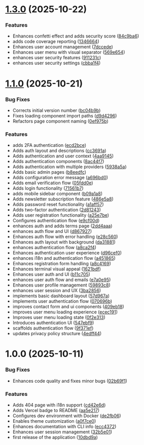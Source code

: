 # [1.3.0](https://github.com/nitrokit/nitrokit-nextjs/compare/v1.1.0...v1.3.0) (2025-10-22)

### Features

- Enhances confetti effect and adds security score ([84c9ba6](https://github.com/nitrokit/nitrokit-nextjs/commit/84c9ba644dec27114381fbb644a9d00225f09823))
- adds code coverage reporting ([1346664](https://github.com/nitrokit/nitrokit-nextjs/commit/13466645d5739c3288bf00b15929ff0a95c58301))
- Enhances user account management ([7dccede](https://github.com/nitrokit/nitrokit-nextjs/commit/7dccede615e88b1d0042a622dbdae05139f6ac46))
- Enhances user menu with visual separator ([569e654](https://github.com/nitrokit/nitrokit-nextjs/commit/569e6547b72f7f339ed9b35ad229229a308a2e38))
- enhances user security features ([911231c](https://github.com/nitrokit/nitrokit-nextjs/commit/911231c8502e93fff25aa5230600c92500a1311b))
- enhances user security settings ([cbba1f4](https://github.com/nitrokit/nitrokit-nextjs/commit/cbba1f4695967ea2f46eb692b237fd1e36283273))

# [1.1.0](https://github.com/nitrokit/nitrokit-nextjs/compare/v1.0.0...v1.1.0) (2025-10-21)

### Bug Fixes

- Corrects initial version number ([bc04b9b](https://github.com/nitrokit/nitrokit-nextjs/commit/bc04b9bef77621907ae180d0c9bea3464d767771))
- Fixes loading component import paths ([d9d4296](https://github.com/nitrokit/nitrokit-nextjs/commit/d9d429650ab2c11fc30329bfd4225a86ad05a6a2))
- Refactors page component naming ([0ef975b](https://github.com/nitrokit/nitrokit-nextjs/commit/0ef975b5c9ebe9bae1d77d9b2f82ca50f876516f))

### Features

- adds 2FA authentication ([ecd2bce](https://github.com/nitrokit/nitrokit-nextjs/commit/ecd2bce9bec7c95f6244605a89ec3a883668d494))
- Adds auth layout and descriptions ([cc3691a](https://github.com/nitrokit/nitrokit-nextjs/commit/cc3691ae90ecf15b544fb1441e29189d2edce7ea))
- Adds authentication and user context ([4aa9145](https://github.com/nitrokit/nitrokit-nextjs/commit/4aa9145f1ca248c78925b9a8a0c59d50196cf04f))
- Adds authentication components ([8ac44f7](https://github.com/nitrokit/nitrokit-nextjs/commit/8ac44f7901f2b2b7ded1be0f65a3a341eb5d003e))
- Adds authentication with multiple providers ([5938a5a](https://github.com/nitrokit/nitrokit-nextjs/commit/5938a5aeedee80a304e62e38bbb099e90833603e))
- Adds basic admin pages ([b8eedfc](https://github.com/nitrokit/nitrokit-nextjs/commit/b8eedfc363f537622f33349d4f1ff76bf1bba179))
- Adds configuration error message ([a696bd0](https://github.com/nitrokit/nitrokit-nextjs/commit/a696bd0ef88be7543a34a1dfe36a2b46700b32ed))
- Adds email verification flow ([05fdd0e](https://github.com/nitrokit/nitrokit-nextjs/commit/05fdd0e8d25cfcc06eed16fdcc6a964127305888))
- Adds login functionality ([71561b7](https://github.com/nitrokit/nitrokit-nextjs/commit/71561b73222fc426c5b24f475eac97a1f7715908))
- adds mobile sidebar component ([b09a1a8](https://github.com/nitrokit/nitrokit-nextjs/commit/b09a1a80969b9ca6d954e3c76abe0c7186228742))
- Adds newsletter subscription feature ([486e5a8](https://github.com/nitrokit/nitrokit-nextjs/commit/486e5a8705da955ed5db26de62124d4f1a85ad12))
- Adds password reset functionality ([a1aff57](https://github.com/nitrokit/nitrokit-nextjs/commit/a1aff57586c0ee0c70797bdbcb1d48b3a2713d25))
- Adds two-factor authentication ([2d81243](https://github.com/nitrokit/nitrokit-nextjs/commit/2d81243c63cdc1ca664372b5b63ee43aa79e3328))
- Adds user registration functionality ([a25e7be](https://github.com/nitrokit/nitrokit-nextjs/commit/a25e7be9c23631aa61bc5c1c3fe2b4e425b8bb6e))
- Configures authentication flow ([e9cf00d](https://github.com/nitrokit/nitrokit-nextjs/commit/e9cf00d3bbcc53a765ddd0e98595547cfab2fe03))
- enhances auth and adds terms page ([2dd4aaa](https://github.com/nitrokit/nitrokit-nextjs/commit/2dd4aaa79fd5d28a928ce3b32e55358b6a13eb19))
- enhances auth flow and UI ([d867927](https://github.com/nitrokit/nitrokit-nextjs/commit/d86792772b1c689e0c1ab0831fd69f3e712552e8))
- Enhances auth flow with error handling ([e28c560](https://github.com/nitrokit/nitrokit-nextjs/commit/e28c56077d2d9fe8c720bad66baedef011936f02))
- Enhances auth layout with background ([da31881](https://github.com/nitrokit/nitrokit-nextjs/commit/da31881dd2705435d3e3e866fd416ed6d0821fc0))
- enhances authentication flow ([a8ca2f4](https://github.com/nitrokit/nitrokit-nextjs/commit/a8ca2f48970cd18217822dc0377e86f020f8f30e))
- Enhances authentication user experience ([d96cef0](https://github.com/nitrokit/nitrokit-nextjs/commit/d96cef06c59e3c02f86020b7e0574575b5a0224f))
- enhances i18n and authentication flow ([a451865](https://github.com/nitrokit/nitrokit-nextjs/commit/a451865f14d476253e1ba38024bbfc441df72785))
- Enhances registration form handling ([a8c4169](https://github.com/nitrokit/nitrokit-nextjs/commit/a8c41692e4b52a6be88269b09fe17d34e550e79a))
- Enhances terminal visual appeal ([1621bdf](https://github.com/nitrokit/nitrokit-nextjs/commit/1621bdf6d64235079ca1ec7876d9ea3014ca0792))
- Enhances user auth and UI ([b11c705](https://github.com/nitrokit/nitrokit-nextjs/commit/b11c705ac685e57371e4e7525440dc0b98a4357b))
- enhances user auth flow and emails ([e7a0e95](https://github.com/nitrokit/nitrokit-nextjs/commit/e7a0e95274e665079bcdf8e85ac8b330a8d82b9a))
- Enhances user profile management ([59893c8](https://github.com/nitrokit/nitrokit-nextjs/commit/59893c80d5819106504269d2fd6a03ffea13bb02))
- enhances user session and UX ([3ba2856](https://github.com/nitrokit/nitrokit-nextjs/commit/3ba285600f50c38dc74bdd9d7232b4cc43748512))
- implements basic dashboard layout ([57d967a](https://github.com/nitrokit/nitrokit-nextjs/commit/57d967aa1c45c1e67b2208e30242dc4ca142951c))
- implements user authentication flow ([070696b](https://github.com/nitrokit/nitrokit-nextjs/commit/070696bcc54d704c35eb760b71e092214b1bbd62))
- improves contact form and ui components ([409eb18](https://github.com/nitrokit/nitrokit-nextjs/commit/409eb184b0557a226383760f691397546c546a07))
- improves user menu loading experience ([ecec191](https://github.com/nitrokit/nitrokit-nextjs/commit/ecec1914832e6a76e627e6776393e6ae6426a602))
- Improves user menu loading state ([0f2e313](https://github.com/nitrokit/nitrokit-nextjs/commit/0f2e313dbac477704c3d0e38f520944b3607acd1))
- Introduces authentication UI ([547ebf9](https://github.com/nitrokit/nitrokit-nextjs/commit/547ebf95ec1789d74bab05363e39bfbd7c3ac4fd))
- scaffolds authentication flow ([9f371ef](https://github.com/nitrokit/nitrokit-nextjs/commit/9f371efaf2cdef1c85d1274ea77e203f4b85bcf6))
- updates privacy policy structure ([4edff44](https://github.com/nitrokit/nitrokit-nextjs/commit/4edff446935695a16bf0cd753a0f2c3a433271d0))

# 1.0.0 (2025-10-11)

### Bug Fixes

- Enhances code quality and fixes minor bugs ([02b69f1](https://github.com/nitrokit/nitrokit-nextjs/commit/02b69f11c1c5fad4c93f2f8117e0132407018cf1))

### Features

- Adds 404 page with i18n support ([cd42e6d](https://github.com/nitrokit/nitrokit-nextjs/commit/cd42e6df3e6d21c0f3cc4be676b99205fdd8a807))
- Adds Vercel badge to README ([aa5e217](https://github.com/nitrokit/nitrokit-nextjs/commit/aa5e217c930486d9a3b61cdb9c3ee58f01d3e2e1))
- Configures dev environment with Docker ([de2fb06](https://github.com/nitrokit/nitrokit-nextjs/commit/de2fb06501a04a7df686dc0a4ce3ce9c0b21e961))
- Enables theme customization ([a0f7ce0](https://github.com/nitrokit/nitrokit-nextjs/commit/a0f7ce071ed590dc8377bff1f3f6274b37950d37))
- Enhances documentation with CLI info ([ecc4372](https://github.com/nitrokit/nitrokit-nextjs/commit/ecc4372f1934e1a0edfba68c262e86042774648f))
- Enhances user session management ([32b5e01](https://github.com/nitrokit/nitrokit-nextjs/commit/32b5e0184f755d285b0c6fd8edc3f4910a497987))
- first release of the application ([10dbd9a](https://github.com/nitrokit/nitrokit-nextjs/commit/10dbd9aa1da4edb60632f5b0facea5fd01454c33))
